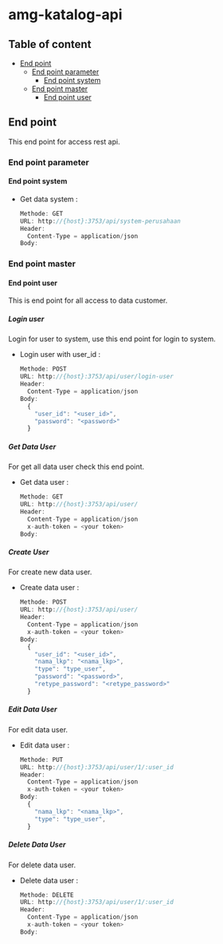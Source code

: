 # amg-katalog-api

## Table of content

- [End point](#end-point)
  - [End point parameter](#end-point-parameter)
    - [End point system](#end-point-system)
  - [End point master](#end-point-master)
    - [End point user](#end-point-user)

## End point

This end point for access rest api.

### End point parameter

#### End point system

* Get data system :
  ```js
  Methode: GET
  URL: http://{host}:3753/api/system-perusahaan
  Header: 
    Content-Type = application/json
  Body:
  ```

### End point master

#### End point user

This is end point for all access to data customer.

##### Login user

Login for user to system, use this end point for login to system.

* Login user with user_id : 
  ```js
  Methode: POST
  URL: http://{host}:3753/api/user/login-user
  Header: 
    Content-Type = application/json
  Body:
    {
      "user_id": "<user_id>",
      "password": "<password>"
    }
  ```

##### Get Data User

For get all data user check this end point.

* Get data user : 
  ```js
  Methode: GET
  URL: http://{host}:3753/api/user/
  Header: 
    Content-Type = application/json
    x-auth-token = <your token>
  Body:
  ```

##### Create User

For create new data user.

* Create data user :
  ```js
  Methode: POST
  URL: http://{host}:3753/api/user/
  Header: 
    Content-Type = application/json
    x-auth-token = <your token>
  Body:
    {
      "user_id": "<user_id>",
      "nama_lkp": "<nama_lkp>",
      "type": "type_user",
      "password": "<password>",
      "retype_password": "<retype_password>"
    }
  ```

##### Edit Data User

For edit data user.

* Edit data user :
  ```js
  Methode: PUT
  URL: http://{host}:3753/api/user/1/:user_id
  Header: 
    Content-Type = application/json
    x-auth-token = <your token>
  Body:
    {
      "nama_lkp": "<nama_lkp>",
      "type": "type_user",
    }
  ```

##### Delete Data User

For delete data user.

* Delete data user :
  ```js
  Methode: DELETE
  URL: http://{host}:3753/api/user/1/:user_id
  Header: 
    Content-Type = application/json
    x-auth-token = <your token>
  Body:
  ```